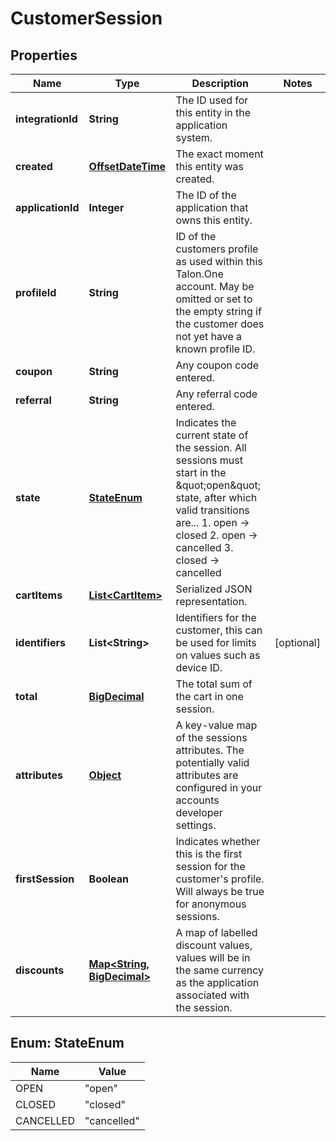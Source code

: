 
# CustomerSession

## Properties
Name | Type | Description | Notes
------------ | ------------- | ------------- | -------------
**integrationId** | **String** | The ID used for this entity in the application system. | 
**created** | [**OffsetDateTime**](OffsetDateTime.md) | The exact moment this entity was created. | 
**applicationId** | **Integer** | The ID of the application that owns this entity. | 
**profileId** | **String** | ID of the customers profile as used within this Talon.One account. May be omitted or set to the empty string if the customer does not yet have a known profile ID. | 
**coupon** | **String** | Any coupon code entered. | 
**referral** | **String** | Any referral code entered. | 
**state** | [**StateEnum**](#StateEnum) | Indicates the current state of the session. All sessions must start in the \&quot;open\&quot; state, after which valid transitions are...  1. open -&gt; closed 2. open -&gt; cancelled 3. closed -&gt; cancelled  | 
**cartItems** | [**List&lt;CartItem&gt;**](CartItem.md) | Serialized JSON representation. | 
**identifiers** | **List&lt;String&gt;** | Identifiers for the customer, this can be used for limits on values such as device ID. |  [optional]
**total** | [**BigDecimal**](BigDecimal.md) | The total sum of the cart in one session. | 
**attributes** | [**Object**](.md) | A key-value map of the sessions attributes. The potentially valid attributes are configured in your accounts developer settings.  | 
**firstSession** | **Boolean** | Indicates whether this is the first session for the customer&#39;s profile. Will always be true for anonymous sessions. | 
**discounts** | [**Map&lt;String, BigDecimal&gt;**](BigDecimal.md) | A map of labelled discount values, values will be in the same currency as the application associated with the session. | 


<a name="StateEnum"></a>
## Enum: StateEnum
Name | Value
---- | -----
OPEN | &quot;open&quot;
CLOSED | &quot;closed&quot;
CANCELLED | &quot;cancelled&quot;



